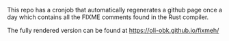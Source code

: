 This repo has a cronjob that automatically regenerates a github page once a day which contains
all the FIXME comments found in the Rust compiler.

The fully rendered version can be found at https://oli-obk.github.io/fixmeh/
